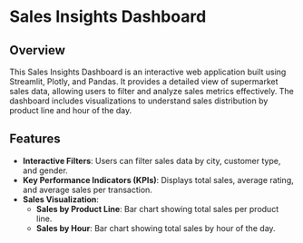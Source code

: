 # Sales Insights Dashboard

## Overview
This Sales Insights Dashboard is an interactive web application built using Streamlit, Plotly, and Pandas. It provides a detailed view of supermarket sales data, allowing users to filter and analyze sales metrics effectively. The dashboard includes visualizations to understand sales distribution by product line and hour of the day.

## Features
- **Interactive Filters**: Users can filter sales data by city, customer type, and gender.
- **Key Performance Indicators (KPIs)**: Displays total sales, average rating, and average sales per transaction.
- **Sales Visualization**:
  - **Sales by Product Line**: Bar chart showing total sales per product line.
  - **Sales by Hour**: Bar chart showing total sales by hour of the day.
